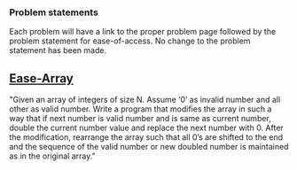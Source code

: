 

### Problem statements
Each problem will have a link to the proper problem page followed by the problem statement for ease-of-access. No change to the problem statement has been made.

## [Ease-Array](https://practice.geeksforgeeks.org/problems/ease-the-array/0)

"Given an array of integers of size N. Assume ‘0’ as invalid number and all other as valid number. Write a program that modifies the array in such a way that if next number is  valid number and is same as current number, double the current number value and replace the next number with 0. After the modification, rearrange the array such that all 0’s are shifted to the end and the sequence of the valid number or new doubled number is maintained as in the original array."
